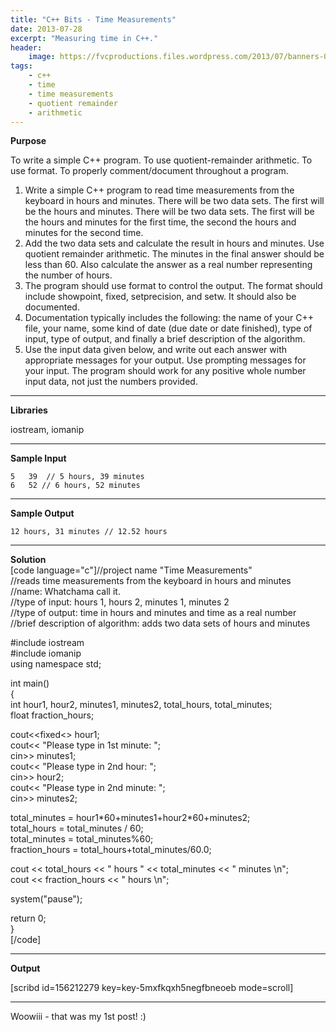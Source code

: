 ```yaml
---
title: "C++ Bits - Time Measurements"
date: 2013-07-28
excerpt: "Measuring time in C++."
header:
    image: https://fvcproductions.files.wordpress.com/2013/07/banners-002.jpg?w=1024&h=436&crop=1
tags:
    - c++
    - time
    - time measurements
    - quotient remainder
    - arithmetic
---
```


**Purpose**

To write a simple C++ program. To use quotient-remainder arithmetic. To
use format. To properly comment/document throughout a program.

1.  Write a simple C++ program to read time measurements from the
    keyboard in hours and minutes. There will be two data sets. The
    first will be the hours and minutes. There will be two data sets.
    The first will be the hours and minutes for the first time, the
    second the hours and minutes for the second time.
2.  Add the two data sets and calculate the result in hours and minutes.
    Use quotient remainder arithmetic. The minutes in the final answer
    should be less than 60. Also calculate the answer as a real number
    representing the number of hours.
3.  The program should use format to control the output. The format
    should include showpoint, fixed, setprecision, and setw. It should
    also be documented.
4.  Documentation typically includes the following: the name of your C++
    file, your name, some kind of date (due date or date finished), type
    of input, type of output, and finally a brief description of the
    algorithm.
5.  Use the input data given below, and write out each answer with
    appropriate messages for your output. Use prompting messages for
    your input. The program should work for any positive whole number
    input data, not just the numbers provided.

------------------------------------------------------------------------

**Libraries**

iostream, iomanip

------------------------------------------------------------------------

**Sample Input**

    5   39  // 5 hours, 39 minutes
    6   52 // 6 hours, 52 minutes

------------------------------------------------------------------------

**Sample Output**

    12 hours, 31 minutes // 12.52 hours

------------------------------------------------------------------------

**Solution**\
\[code language="c"\]//project name "Time Measurements"\
//reads time measurements from the keyboard in hours and minutes\
//name: Whatchama call it.\
//type of input: hours 1, hours 2, minutes 1, minutes 2\
//type of output: time in hours and minutes and time as a real number\
//brief description of algorithm: adds two data sets of hours and
minutes

\#include iostream\
\#include iomanip\
using namespace std;

int main()\
{\
int hour1, hour2, minutes1, minutes2, total\_hours, total\_minutes;\
float fraction\_hours;

cout&lt;&lt;fixed&lt;&gt; hour1;\
cout&lt;&lt; "Please type in 1st minute: ";\
cin&gt;&gt; minutes1;\
cout&lt;&lt; "Please type in 2nd hour: ";\
cin&gt;&gt; hour2;\
cout&lt;&lt; "Please type in 2nd minute: ";\
cin&gt;&gt; minutes2;

total\_minutes = hour1\*60+minutes1+hour2\*60+minutes2;\
total\_hours = total\_minutes / 60;\
total\_minutes = total\_minutes%60;\
fraction\_hours = total\_hours+total\_minutes/60.0;

cout &lt;&lt; total\_hours &lt;&lt; " hours " &lt;&lt; total\_minutes
&lt;&lt; " minutes \\n";\
cout &lt;&lt; fraction\_hours &lt;&lt; " hours \\n";

system("pause");

return 0;\
}\
\[/code\]

------------------------------------------------------------------------

**Output**

\[scribd id=156212279 key=key-5mxfkqxh5negfbneoeb mode=scroll\]

------------------------------------------------------------------------

Woowiii - that was my 1st post! :)
